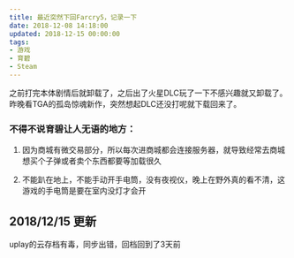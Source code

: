 ```yaml
---
title: 最近突然下回Farcry5，记录一下
date: 2018-12-08 14:18:00
updated: 2018-12-15 00:00:00
tags: 
- 游戏
- 育碧
- Steam
---
```

之前打完本体剧情后就卸载了，之后出了火星DLC玩了一下不感兴趣就又卸载了。昨晚看TGA的孤岛惊魂新作，突然想起DLC还没打呢就下载回来了。

### 不得不说育碧让人无语的地方：

1. 因为商城有微交易部分，所以每次进商城都会连接服务器，就导致经常去商城想买个子弹或者卖个东西都要等加载很久

2. 不能趴在地上，不能手动开手电筒，没有夜视仪，晚上在野外真的看不清，这游戏的手电筒是要在室内没灯才会开



## 2018/12/15 更新

uplay的云存档有毒，同步出错，回档回到了3天前
